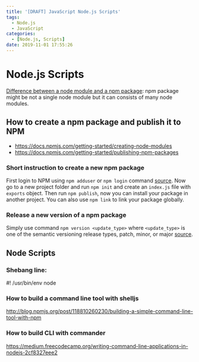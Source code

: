 ```yaml
---
title: '[DRAFT] JavaScript Node.js Scripts'
tags:
  - Node.js
  - JavaScript
categories:
  - [Node.js, Scripts]
date: 2019-11-01 17:55:26
---
```

# Node.js Scripts
[Difference between a node module and a npm package](https://docs.npmjs.com/getting-started/packages): npm package might be not a single node module but it can consists of many node modules.

## How to create a npm package and publish it to NPM
* https://docs.npmjs.com/getting-started/creating-node-modules
* https://docs.npmjs.com/getting-started/publishing-npm-packages

### Short instruction to create a new npm package
First login to NPM using `npm adduser` or `npm login` command [source](https://docs.npmjs.com/getting-started/publishing-npm-packages#creating-a-user). Now go to a new project folder and run `npm init` and create an `index.js` file with `exports` object. Then run `npm publish`, now you can install your package in another project. You can also use `npm link` to link your package globally.

### Release a new version of a npm package
Simply use command `npm version <update_type>` where `<update_type>` is one of the semantic versioning release types, patch, minor, or major [source](https://docs.npmjs.com/getting-started/publishing-npm-packages#updating-the-package).

## Node Scripts

### Shebang line:
#! /usr/bin/env node 

### How to build a command line tool with shelljs
http://blog.npmjs.org/post/118810260230/building-a-simple-command-line-tool-with-npm

### How to build CLI with commander
https://medium.freecodecamp.org/writing-command-line-applications-in-nodejs-2cf8327eee2
